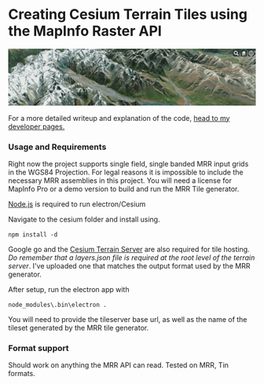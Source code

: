 # Creating Cesium Terrain Tiles using the MapInfo Raster API
<img width="729" alt="mtn" src="https://github.com/IanAWP/ianawp.github.io/blob/master/images/image_0.png">


For a more detailed writeup and explanation of the code, [head to my developer pages.](https://ianawp.github.io/)

### Usage and Requirements

Right now the project supports single field, single banded MRR input grids in the WGS84 Projection.
For legal reasons it is impossible to include the necessary MRR assemblies in this project. You will need a license for MapInfo Pro or a demo version to build and run the MRR Tile generator.

[Node.js](https://nodejs.org/) is required to run electron/Cesium

Navigate to the cesium folder and install using.
```Batchfile
npm install -d
```
Google go and the [Cesium Terrain Server](https://github.com/geo-data/cesium-terrain-server) are also required for tile hosting. *Do remember that a layers.json file is required at the root level of the terrain server*.  I've uploaded one that matches the output format used by the MRR generator.

After setup, run the electron app with 
```Batchfile
node_modules\.bin\electron .
```
You will need to provide the tileserver base url, as well as the name of the tileset generated by the MRR tile generator.

### Format support
Should work on anything the MRR API can read. Tested on MRR, Tin formats.
